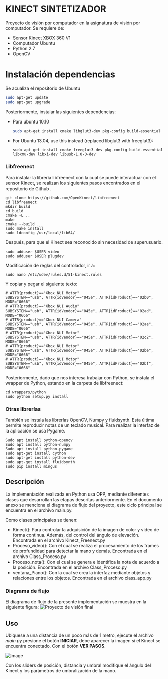 # KINECT SINTETIZADOR

Proyecto de visión por computador en la asignatura de visión por computador. Se requiere de:
  - Sensor Kinect XBOX 360 V1
  - Computador Ubuntu
  - Python 2.7
  - OpenCV

# Instalación dependencias
Se acualiza el repositorio de Ubuntu
```sh
sudo apt-get update
sudo apt-get upgrade
```

Posteriormente, instalar las siguientes dependencias:
- Para ubuntu 10.10
    ``` sh
    sudo apt-get install cmake libglut3-dev pkg-config build-essential libxmu-dev libxi-dev libusb-1.0-0-dev
    ```
- For Ubuntu 13.04, use this instead (replaced libglut3 with freeglut3):
    ```
    sudo apt-get install cmake freeglut3-dev pkg-config build-essential libxmu-dev libxi-dev libusb-1.0-0-dev
    ```
### Libfreenect
 
Para instalar la librería libfreenect con la cual se puede interactuar con el sensor Kinect, se realizan los siguientes pasos encontrados en el repositorio de Github .
```
git clone https://github.com/OpenKinect/libfreenect
cd libfreenect
mkdir build
cd build
cmake -L .. 
make
cmake --build .        
sudo make install
sudo ldconfig /usr/local/lib64/
```
Después, para que el Kinect sea reconocido sin necesidad de superusuario.
```
sudo adduser $USER video 
sudo adduser $USER plugdev 
```
Modificación de reglas del controlador, ir a:
```
sudo nano /etc/udev/rules.d/51-kinect.rules 
```
Y copiar y pegar el siguiente texto:
```
# ATTR{product}=="Xbox NUI Motor"
SUBSYSTEM=="usb", ATTR{idVendor}=="045e", ATTR{idProduct}=="02b0", MODE="0666"
# ATTR{product}=="Xbox NUI Audio"
SUBSYSTEM=="usb", ATTR{idVendor}=="045e", ATTR{idProduct}=="02ad", MODE="0666"
# ATTR{product}=="Xbox NUI Camera"
SUBSYSTEM=="usb", ATTR{idVendor}=="045e", ATTR{idProduct}=="02ae", MODE="0666"
# ATTR{product}=="Xbox NUI Motor"
SUBSYSTEM=="usb", ATTR{idVendor}=="045e", ATTR{idProduct}=="02c2", MODE="0666"
# ATTR{product}=="Xbox NUI Motor"
SUBSYSTEM=="usb", ATTR{idVendor}=="045e", ATTR{idProduct}=="02be", MODE="0666"
# ATTR{product}=="Xbox NUI Motor"
SUBSYSTEM=="usb", ATTR{idVendor}=="045e", ATTR{idProduct}=="02bf", MODE="0666"
```
Posteriormente, dado que nos interesa trabajar con Python, se instala el wrapper de Python, estando en la carpeta de libfreenect:  
```
cd wrappers/python 
sudo python setup.py install
```


### Otras librerías

También se instala las librerías OpenCV, Numpy y fluidsynth. Esta última permite reproducir notas de un teclado musical. Para realizar la interfaz de la aplicación se usa Pygame.
```
Sudo apt install python-opencv
Sudo apt install python-numpy
Sudo apt install python-pygame
sudo apt-get install cython
sudo apt-get install python-dev
sudo apt-get install fluidsynth
sudo pip install mingus
```
## Descripción
La implementación realizada en Python usa OPP, mediante diferentes clases que desarrollan las etapas descritas anteriormente. En el documento anexo se menciona el diagrama de flujo del proyecto, este ciclo principal se encuentra en el archivo main.py.

Como clases principales se tienen:

 -  Kinect():
Para controlar la adquisición de la imagen de color y video de forma continua. Además, del control del ángulo de elevación. Encontrada en el archivo Kinect_Freenect.py
- Proceso_video():
Con el cual se realiza el procesamiento de los frames de profundidad para detectar la mano y demás. Encontrada en el archivo Class_Proceso.py
- Proceso_nota(): 
Con el cual se genera e identifica la nota de acuerdo a la posición. Encontrada en el archivo Class_Proceso.py
- ventana_Piano(): 
Con la cual se crea la interfaz mediante objetos y relaciones entre los objetos. Encontrada en el archivo class_app.py

### Diagrama de flujo
El diagrama de flujo de la presente implementación se muestra en la siguiente figura:
![Proyecto de visión final](https://user-images.githubusercontent.com/34775257/90649607-8952be00-e200-11ea-917f-4c2764ca8ec9.jpg)

## Uso

Ubiquese a una distancia de un poco más de 1 metro, ejecute el archivo *main.py* presione el botón **INICIAR**, debe aparecer la imagen si el Kinect se encuentra conectado. Con el botón **VER PASOS**.

  ![image](https://user-images.githubusercontent.com/34775257/90047332-5e63e980-dc97-11ea-86a1-85898f06be76.png)

Con los sliders de posición, distancia y umbral modifique el ángulo del Kinect y los parámetros de umbralización de la mano.

